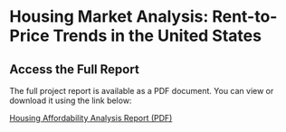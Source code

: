 # Housing Market Analysis: Rent-to-Price Trends in the United States

## Access the Full Report
The full project report is available as a PDF document. You can view or download it using the link below:

[Housing Affordability Analysis Report (PDF)](report/Housing_Affordability_Analysis.pdf)

